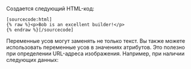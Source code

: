 Создается следующий HTML-код:

```
[sourcecode:html]
{% raw %}<p>Bob is an excellent builder!</p>
{% endraw %}[/sourcecode]
```

Переменные усов могут заменять не только текст. Вы также можете использовать переменные усов в значениях атрибутов. Это полезно при определении URL-адреса изображения. Например, при наличии следующих данных:
